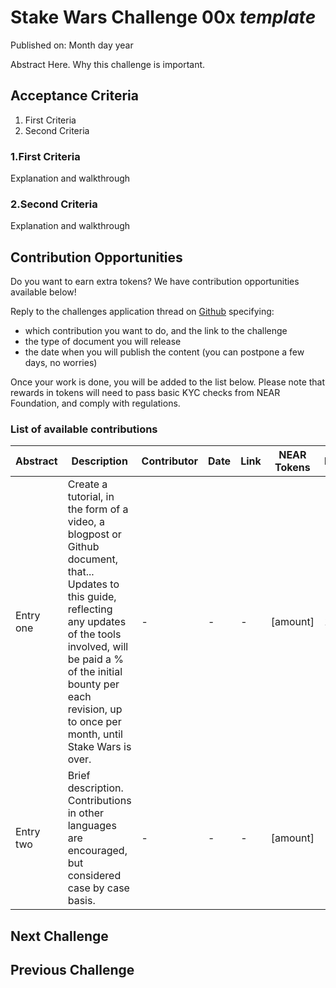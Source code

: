 # Stake Wars Challenge 00x _template_
Published on: Month day year

Abstract Here.
Why this challenge is important.

## Acceptance Criteria

1. First Criteria
2. Second Criteria

### 1.First Criteria
Explanation and walkthrough

### 2.Second Criteria
Explanation and walkthrough


## Contribution Opportunities

Do you want to earn extra tokens? We have contribution opportunities available below! 

Reply to the challenges application thread on [Github](https://github.com/nearprotocol/stakewars/issues/350) specifying:
- which contribution you want to do, and the link to the challenge
- the type of document you will release
- the date when you will publish the content (you can postpone a few days, no worries)

Once your work is done, you will be added to the list below. Please note that rewards in tokens will need to pass basic KYC checks from NEAR Foundation, and comply with regulations.

### List of available contributions

| Abstract | Description                    | Contributor |  Date  | Link | NEAR Tokens | Maintenance | Language |
| -------- | ------------------------------ | ----------- | ------ | ---- | ----------- | --- | ---- |
| Entry one | Create a tutorial, in the form of a video, a blogpost or Github document, that... Updates to this guide, reflecting any updates of the tools involved, will be paid a % of the initial bounty per each revision, up to once per month, until Stake Wars is over. | - | - | - | [amount] | 10% | CN |
| Entry two | Brief description. Contributions in other languages are encouraged, but considered case by case basis.| - | - | - | [amount] | - x% | US |


## Next Challenge


## Previous Challenge


